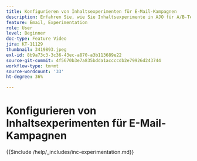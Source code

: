```yaml
---
title: Konfigurieren von Inhaltsexperimenten für E-Mail-Kampagnen
description: Erfahren Sie, wie Sie Inhaltsexperimente in AJO für A/B-Tests konfigurieren und E-Mail-Inhalte untersuchen können, was Ihre Geschäftsziele am besten unterstützt.
feature: Email, Experimentation
role: User
level: Beginner
doc-type: Feature Video
jira: KT-11129
thumbnail: 3419893.jpeg
exl-id: 8b9a73c3-3c36-43ec-a870-a3b113689e22
source-git-commit: 4f5670b3e7a835bdda1accccdb2e79926d243744
workflow-type: tm+mt
source-wordcount: '33'
ht-degree: 36%

---
```


# Konfigurieren von Inhaltsexperimenten für E-Mail-Kampagnen

{{$include /help/_includes/inc-experimentation.md}}
